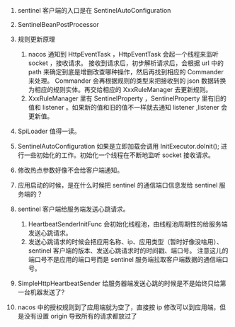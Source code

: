 1. sentinel 客户端的入口是在 SentinelAutoConfiguration
2. SentinelBeanPostProcessor
3. 规则更新原理
    1. nacos 通知到 HttpEventTask ，HttpEventTask 会起一个线程来监听 socket ，接收请求。
    接收到请求后，初步解析请求后，会根据 url 中的 path 来确定到底是增删改查哪种操作，然后再找到相应的 Commander 来处理。
    Commander 会再根据规则的类型来把接收到的 json 数据转换为相应的规则实体。再交给相应的 XxxRuleManager 去更新规则。
    2. XxxRuleManager 里有 SentinelProperty ，SentinelProperty 里有旧的值和 listener 。如果新的值和旧的值不一样就去通知 listener ,listener 会更新值。

4. SpiLoader 值得一读。   
5. SentinelAutoConfiguration 如果是立即加载会调用 InitExecutor.doInit(); 进行一些初始化的工作。初始化一个线程在不断地监听 socket 接收请求。 
6. 修改热点参数好像不会给客户端通知。
7. 应用启动的时候，是在什么时候把 sentinel 的通信端口信息发给 sentinel 服务端的？
8. sentinel 客户端给服务端发送心跳请求。
    1. HeartbeatSenderInitFunc 会初始化线程池，由线程池周期性的给服务端发送心跳请求。
    2. 发送心跳请求的时候会把应用名称、ip、应用类型（暂时好像没啥用）、sentinel 客户端的版本、发送心跳请求时的时间戳、端口号。
    注意这儿的端口号不是应用的端口号而是 sentinel 服务端拉取客户端数据的通信端口号。 
    
9. SimpleHttpHeartbeatSender 给服务器端发送心跳的时候是不是始终只给第一台机器发送了? 
10. nacos 中的授权规则到了应用端就为空了，直接按 ip 修改可以到应用端，但是没有设置 origin 导致所有的请求都放过了